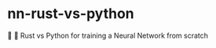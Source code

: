 # nn-rust-vs-python
:fist_right: :fist_left: Rust vs Python for training a Neural Network from scratch
